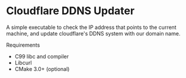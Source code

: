 # Cloudflare DDNS Updater

A simple executable to check the IP address that points to the current machine, and update cloudflare's DDNS system with our domain name.

Requirements

- C99 libc and compiler
- Libcurl
- CMake 3.0+ (optional)
